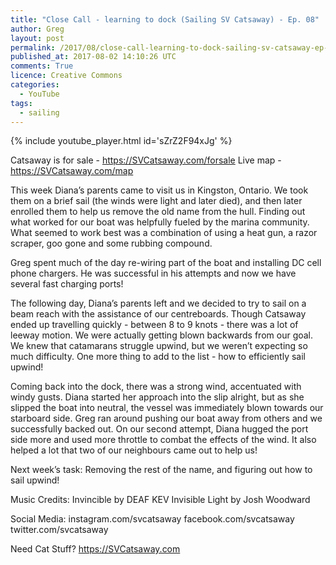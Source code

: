 ```yaml
---
title: "Close Call - learning to dock (Sailing SV Catsaway) - Ep. 08"
author: Greg
layout: post
permalink: /2017/08/close-call-learning-to-dock-sailing-sv-catsaway-ep-08
published_at: 2017-08-02 14:10:26 UTC
comments: True
licence: Creative Commons
categories:
  - YouTube
tags:
  - sailing
---
```


{% include youtube_player.html id='sZrZ2F94xJg' %}

Catsaway is for sale - https://SVCatsaway.com/forsale
Live map - https://SVCatsaway.com/map

This week Diana’s parents came to visit us in Kingston, Ontario.  We took them on a brief sail (the winds were light and later died), and then later enrolled them to help us remove the old name from the hull.  Finding out what worked for our boat was helpfully fueled by the marina community.  What seemed to work best was a combination of using a heat gun, a razor scraper, goo gone and some rubbing compound.  

Greg spent much of the day re-wiring part of the boat and installing DC cell phone chargers.  He was successful in his attempts and now we have several fast charging ports!

The following day, Diana’s parents left and we decided to try to sail on a beam reach with the assistance of our centreboards.  Though Catsaway ended up travelling quickly - between 8 to 9 knots - there was a lot of leeway motion.  We were actually getting blown backwards from our goal.  We knew that catamarans struggle upwind, but we weren’t expecting so much difficulty.  One more thing to add to the list - how to efficiently sail upwind!

Coming back into the dock, there was a strong wind, accentuated with windy gusts.  Diana started her approach into the slip alright, but as she slipped the boat into neutral, the vessel was immediately blown towards our starboard side.  Greg ran around pushing our boat away from others and we successfully backed out.  On our second attempt, Diana hugged the port side more and used more throttle to combat the effects of the wind.  It also helped a lot that two of our neighbours came out to help us!

Next week’s task: Removing the rest of the name, and figuring out how to sail upwind!

Music Credits:
Invincible by DEAF KEV
Invisible Light by Josh Woodward

Social Media:
instagram.com/svcatsaway
facebook.com/svcatsaway
twitter.com/svcatsaway

Need Cat Stuff? 
https://SVCatsaway.com

